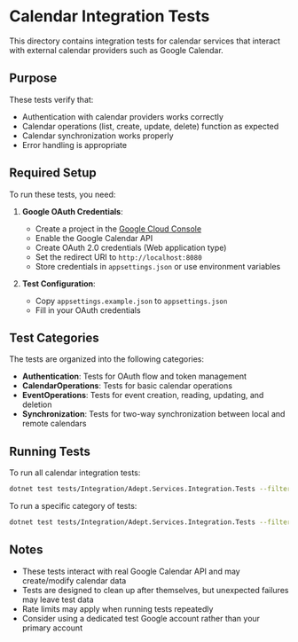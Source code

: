 # Calendar Integration Tests

This directory contains integration tests for calendar services that interact with external calendar providers such as Google Calendar.

## Purpose

These tests verify that:
- Authentication with calendar providers works correctly
- Calendar operations (list, create, update, delete) function as expected
- Calendar synchronization works properly
- Error handling is appropriate

## Required Setup

To run these tests, you need:

1. **Google OAuth Credentials**:
   - Create a project in the [Google Cloud Console](https://console.cloud.google.com/)
   - Enable the Google Calendar API
   - Create OAuth 2.0 credentials (Web application type)
   - Set the redirect URI to `http://localhost:8080`
   - Store credentials in `appsettings.json` or use environment variables

2. **Test Configuration**:
   - Copy `appsettings.example.json` to `appsettings.json`
   - Fill in your OAuth credentials

## Test Categories

The tests are organized into the following categories:

- **Authentication**: Tests for OAuth flow and token management
- **CalendarOperations**: Tests for basic calendar operations
- **EventOperations**: Tests for event creation, reading, updating, and deletion
- **Synchronization**: Tests for two-way synchronization between local and remote calendars

## Running Tests

To run all calendar integration tests:

```bash
dotnet test tests/Integration/Adept.Services.Integration.Tests --filter "Category=Calendar"
```

To run a specific category of tests:

```bash
dotnet test tests/Integration/Adept.Services.Integration.Tests --filter "Category=Calendar&TestCategory=Authentication"
```

## Notes

- These tests interact with real Google Calendar API and may create/modify calendar data
- Tests are designed to clean up after themselves, but unexpected failures may leave test data
- Rate limits may apply when running tests repeatedly
- Consider using a dedicated test Google account rather than your primary account
